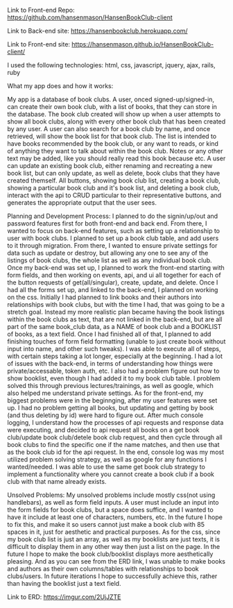 Link to Front-end Repo: https://github.com/hansenmason/HansenBookClub-client

Link to Back-end site: https://hansenbookclub.herokuapp.com/

Link to Front-end site: https://hansenmason.github.io/HansenBookClub-client/

I used the following technologies:
html, css, javascript, jquery, ajax, rails, ruby

What my app does and how it works:

My app is a database of book clubs. A user, onced signed-up/signed-in, can
create their own book club, with a list of books, that they can store in the database.
The book club created will show up when a user attempts to show all book clubs,
along with every other book club that has been created by any user. A user can
also search for a book club by name, and once retrieved, will show the book list
for that book club. The list is intended to have books recommended by the book club,
or any want to reads, or kind of anything they want to talk about within the book club.
Notes or any other text may be added, like you should really read this book because
etc. A user can update an existing book club, either renaming and recreating a new
book list, but can only update, as well as delete, book clubs that they have created
themself. All buttons, showing book club list, creating a book club, showing a
particular book club and it's book list, and deleting a book club, interact with
the api to CRUD particular to their representative buttons, and generates the
appropriate output that the user sees.

Planning and Development Process:
I planned to do the signin/up/out and password features first for both front-end
and back end. From there, I wanted to focus on back-end features, such as
setting up a relationship to user with book clubs. I planned to set up a book club
table, and add users to it through migration. From there, I wanted to ensure private
settings for data such as update or destroy, but allowing any one to see any of the
listings of book clubs, the whole list as well as any individual book club. Once
my back-end was set up, I planned to work the front-end starting with form fields,
and then working on events, api, and ui all together for each of the button
requests of get(all/singular), create, update, and delete. Once I had all the forms
set up, and linked to the back-end, I planned on working on the css. Initially I
had planned to link books and their authors into relationships with book clubs,
but with the time I had, that was going to be a stretch goal. Instead my more realistic
plan became having the book listings within the book clubs as text, that are not
linked in the back-end, but are all part of the same book_club data, as a NAME
of book club and a BOOKLIST of books, as a text field. Once I had finished all of that,
I planned to add finishing touches of form field formatting (unable to just create
book without input into name, and other such tweaks). I was able to execute
all of steps, with certain steps taking a lot longer, especially at the beginning.
I had a lot of issues with the back-end, in terms of understanding how things
were private/accessable, token auth, etc. I also had a problem figure out how to
show booklist, even though I had added it to my book club table. I problem solved
this through previous lectures/trainings, as well as google, which also helped me understand
private settings. As for the front-end, my biggest problems were in the beginnging,
after my user features were set up. I had no problem getting all books, but updating
and getting by book (and thus deleting by id) were hard to figure out. After much
console logging, I understand how the processes of api requests and response data
were executing, and decided to api request all books on a get book club/update book club/detele book club request, and then cycle through all book clubs to find the specific one
if the name matches, and then use that as the book club id for the api request.
In the end, console log was my most utilized problem solving strategy, as well
as google for any functions I wanted/needed. I was able to use the same get book club
strategy to implement a functionality where you cannot create a book club if
a book club with that name already exists.

Unsolved Problems:
My unsolved problems include mostly css(not using handlebars), as well as form
field inputs. A user must include an input into the form fields for book clubs,
but a space does suffice, and I wanted to have it include at least one of characters,
numbers, etc. In the future I hope to fix this, and make it so users cannot
just make a book club with 85 spaces in it, just for aesthetic and practical
purposes. As for the css, since my book club list is just an array, as well
as my booklists are just texts, it is difficult to display them in any other way
then just a list on the page. In the future I hope to make the book club/booklist
displays more aesthetically pleasing. And as you can see from the ERD link,
I was unable to make books and authors as their own columns/tables with
relationships to book clubs/users. In future iterations I hope to successfully
achieve this, rather than having the booklist just a text field.

Link to ERD: https://imgur.com/2UjJZTE
